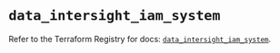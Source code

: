 # `data_intersight_iam_system`

Refer to the Terraform Registry for docs: [`data_intersight_iam_system`](https://registry.terraform.io/providers/ciscodevnet/intersight/1.0.71/docs/data-sources/iam_system).
